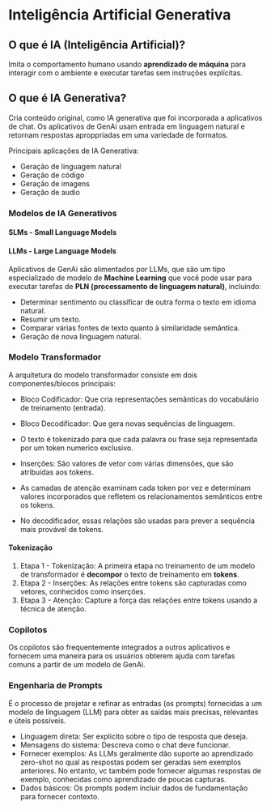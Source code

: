 # Inteligência Artificial Generativa

## O que é IA (Inteligência Artificial)?

Imita o comportamento humano usando **aprendizado de máquina** para interagir com o ambiente e executar tarefas sem instruções explícitas.

## O que é IA Generativa?

Cria conteúdo original, como IA generativa que foi incorporada a aplicativos de chat.
Os aplicativos de GenAi usam entrada em linguagem natural e retornam respostas aproppriadas em uma variedade de formatos.

Principais aplicações de IA Generativa:

- Geração de linguagem natural
- Geração de código
- Geração de imagens
- Geração de audio

### Modelos de IA Generativos

#### SLMs - Small Language Models

#### LLMs - Large Language Models

Aplicativos de GenAi são alimentados por LLMs, que são um tipo especializado de modelo de **Machine Learning** que você pode usar para executar tarefas de **PLN (processamento de linguagem natural)**, incluindo:

- Determinar sentimento ou classificar de outra forma o texto em idioma natural.
- Resumir um texto.
- Comparar várias fontes de texto quanto à similaridade semântica.
- Geração de nova linguagem natural.

### Modelo Transformador

A arquitetura do modelo transformador consiste em dois componentes/blocos principais:

- Bloco Codificador: Que cria representações semânticas do vocabulário de treinamento (entrada).
- Bloco Decodificador: Que gera novas sequências de linguagem.

- O texto é tokenizado para que cada palavra ou frase seja representada por um token numerico exclusivo.
- Inserções: São valores de vetor com várias dimensões, que são atribuídas aos tokens.
- As camadas de atenção examinam cada token por vez e determinam valores incorporados que refletem os relacionamentos semânticos entre os tokens.
- No decodificador, essas relações são usadas para prever a sequência mais provável de tokens.

#### Tokenização

1. Etapa 1 - Tokenização: A primeira etapa no treinamento de um modelo de transformador é **decompor** o texto de treinamento em **tokens**.
2. Etapa 2 - Inserções: As relações entre tokens são capturadas como vetores, conhecidos como inserções.
3. Etapa 3 - Atenção: Capture a força das relações entre tokens usando a técnica de atenção.

### Copilotos

Os copilotos são frequentemente integrados a outros aplicativos e fornecem uma maneira para os usuários obterem ajuda com tarefas comuns a partir de um modelo de GenAi.

### Engenharia de Prompts

É o processo de projetar e refinar as entradas (os prompts) fornecidas a um modelo de linguagem (LLM) para obter as saídas mais precisas, relevantes e úteis possíveis.

- Linguagem direta: Ser explicito sobre o tipo de resposta que deseja.
- Mensagens do sistema: Descreva como o chat deve funcionar.
- Fornecer exemplos: As LLMs geralmente dão suporte ao aprendizado zero-shot no qual as respostas podem ser geradas sem exemplos anteriores. No entanto, vc também pode fornecer algumas respostas de exemplo, conhecidas como aprendizado de poucas capturas.
- Dados básicos: Os prompts podem incluir dados de fundamentação para fornecer contexto.
